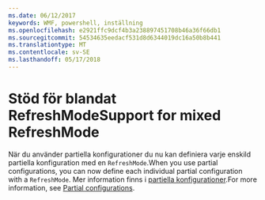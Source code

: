 ```yaml
---
ms.date: 06/12/2017
keywords: WMF, powershell, inställning
ms.openlocfilehash: e2921ffc9dcf4b3a238897451708b46a36f66db1
ms.sourcegitcommit: 54534635eedacf531d8d6344019dc16a50b8b441
ms.translationtype: MT
ms.contentlocale: sv-SE
ms.lasthandoff: 05/17/2018
---
```

# <a name="support-for-mixed-refreshmode"></a><span data-ttu-id="5bb14-102">Stöd för blandat RefreshMode</span><span class="sxs-lookup"><span data-stu-id="5bb14-102">Support for mixed RefreshMode</span></span>

<span data-ttu-id="5bb14-103">När du använder partiella konfigurationer du nu kan definiera varje enskild partiella konfiguration med en `RefreshMode`.</span><span class="sxs-lookup"><span data-stu-id="5bb14-103">When you use partial configurations, you can now define each individual partial configuration with a `RefreshMode`.</span></span>
<span data-ttu-id="5bb14-104">Mer information finns i [partiella konfigurationer](https://msdn.microsoft.com/powershell/dsc/partialconfigs).</span><span class="sxs-lookup"><span data-stu-id="5bb14-104">For more information, see [Partial configurations](https://msdn.microsoft.com/powershell/dsc/partialconfigs).</span></span>
